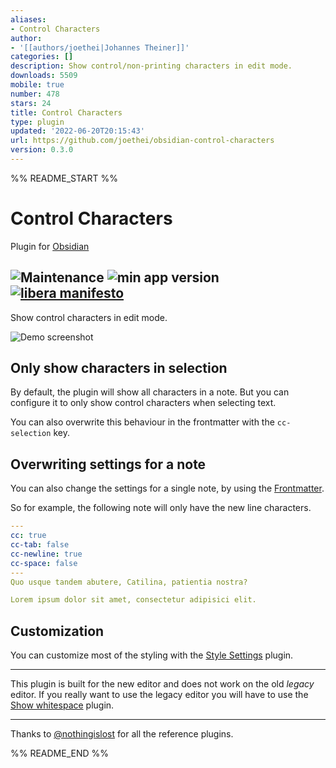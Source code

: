 ```yaml
---
aliases:
- Control Characters
author:
- '[[authors/joethei|Johannes Theiner]]'
categories: []
description: Show control/non-printing characters in edit mode.
downloads: 5509
mobile: true
number: 478
stars: 24
title: Control Characters
type: plugin
updated: '2022-06-20T20:15:43'
url: https://github.com/joethei/obsidian-control-characters
version: 0.3.0
---
```


%% README_START %%

# Control Characters
Plugin for [Obsidian](https://obsidian.md)

![Maintenance](https://shields.io:/maintenance/yes/2024)
![min app version](https://shields.io/github/manifest-json/minAppVersion/joethei/obsidian-control-characters?label=lowest%20supported%20app%20version)
[![libera manifesto](https://shields.io/badge/libera-manifesto-lightgrey.svg)](https://liberamanifesto.com)
---

Show control characters in edit mode.

![Demo screenshot](https://i.joethei.space/Obsidian_136foBrkZM.png)

## Only show characters in selection

By default, the plugin will show all characters in a note.
But you can configure it to only show control characters when selecting text.

You can also overwrite this behaviour in the frontmatter with the `cc-selection` key.

## Overwriting settings for a note

You can also change the settings for a single note, by using the [Frontmatter](https://help.obsidian.md/Advanced+topics/YAML+front+matter).

So for example, the following note will only have the new line characters.
```yaml
---
cc: true
cc-tab: false
cc-newline: true
cc-space: false
---
Quo usque tandem abutere, Catilina, patientia nostra?

Lorem ipsum dolor sit amet, consectetur adipisici elit.
```

## Customization

You can customize most of the styling with the [Style Settings](https://github.com/mgmeyers/obsidian-style-settings) plugin.

---

This plugin is built for the new editor and does not work on the old _legacy_ editor.
If you really want to use the legacy editor you will have to use the [Show whitespace](https://github.com/deathau/cm-show-whitespace-obsidian) plugin.

---

Thanks to [@nothingislost](https://github.com/nothingislost) for all the reference plugins.


%% README_END %%